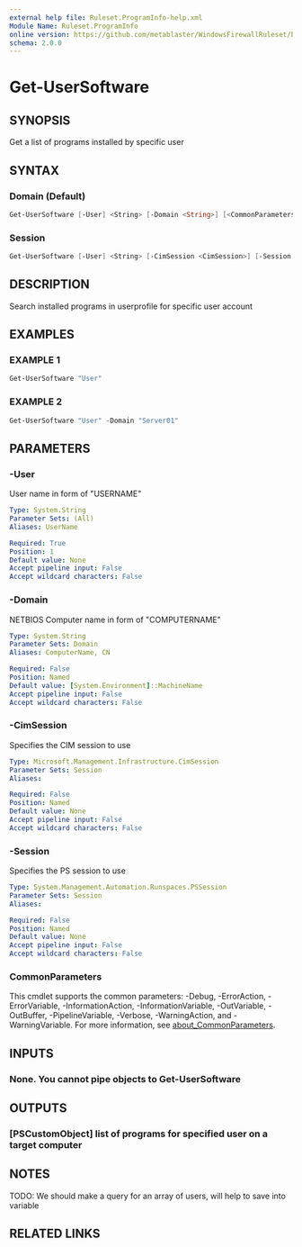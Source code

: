 ```yaml
---
external help file: Ruleset.ProgramInfo-help.xml
Module Name: Ruleset.ProgramInfo
online version: https://github.com/metablaster/WindowsFirewallRuleset/blob/master/Modules/Ruleset.ProgramInfo/Help/en-US/Get-UserSoftware.md
schema: 2.0.0
---
```


# Get-UserSoftware

## SYNOPSIS

Get a list of programs installed by specific user

## SYNTAX

### Domain (Default)

```powershell
Get-UserSoftware [-User] <String> [-Domain <String>] [<CommonParameters>]
```

### Session

```powershell
Get-UserSoftware [-User] <String> [-CimSession <CimSession>] [-Session <PSSession>] [<CommonParameters>]
```

## DESCRIPTION

Search installed programs in userprofile for specific user account

## EXAMPLES

### EXAMPLE 1

```powershell
Get-UserSoftware "User"
```

### EXAMPLE 2

```powershell
Get-UserSoftware "User" -Domain "Server01"
```

## PARAMETERS

### -User

User name in form of "USERNAME"

```yaml
Type: System.String
Parameter Sets: (All)
Aliases: UserName

Required: True
Position: 1
Default value: None
Accept pipeline input: False
Accept wildcard characters: False
```

### -Domain

NETBIOS Computer name in form of "COMPUTERNAME"

```yaml
Type: System.String
Parameter Sets: Domain
Aliases: ComputerName, CN

Required: False
Position: Named
Default value: [System.Environment]::MachineName
Accept pipeline input: False
Accept wildcard characters: False
```

### -CimSession

Specifies the CIM session to use

```yaml
Type: Microsoft.Management.Infrastructure.CimSession
Parameter Sets: Session
Aliases:

Required: False
Position: Named
Default value: None
Accept pipeline input: False
Accept wildcard characters: False
```

### -Session

Specifies the PS session to use

```yaml
Type: System.Management.Automation.Runspaces.PSSession
Parameter Sets: Session
Aliases:

Required: False
Position: Named
Default value: None
Accept pipeline input: False
Accept wildcard characters: False
```

### CommonParameters

This cmdlet supports the common parameters: -Debug, -ErrorAction, -ErrorVariable, -InformationAction, -InformationVariable, -OutVariable, -OutBuffer, -PipelineVariable, -Verbose, -WarningAction, and -WarningVariable. For more information, see [about_CommonParameters](http://go.microsoft.com/fwlink/?LinkID=113216).

## INPUTS

### None. You cannot pipe objects to Get-UserSoftware

## OUTPUTS

### [PSCustomObject] list of programs for specified user on a target computer

## NOTES

TODO: We should make a query for an array of users, will help to save into variable

## RELATED LINKS
